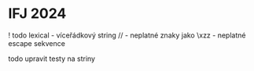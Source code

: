 # IFJ 2024

! todo
lexical - víceřádkový string //
		- neplatné znaky jako \xzz
		- neplatné escape sekvence



todo upravit testy na striny